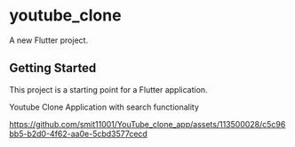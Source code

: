 # youtube_clone

A new Flutter project.

## Getting Started

This project is a starting point for a Flutter application.

Youtube Clone Application with search functionality



https://github.com/smit11001/YouTube_clone_app/assets/113500028/c5c96bb5-b2d0-4f62-aa0e-5cbd3577cecd

